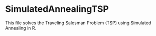 # SimulatedAnnealingTSP

This file solves the Traveling Salesman Problem (TSP) using Simulated Annealing in R.
